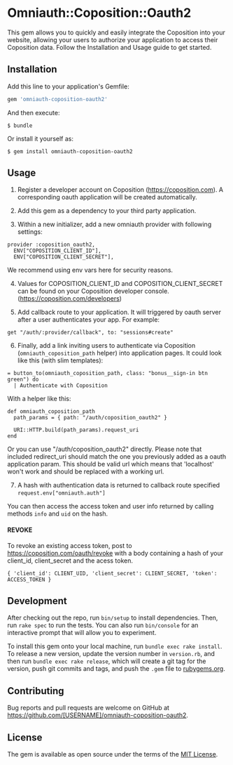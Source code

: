 # Omniauth::Coposition::Oauth2

This gem allows you to quickly and easily integrate the Coposition into your website, allowing your users to authorize your application to access their Coposition data. Follow the Installation and Usage guide to get started.

## Installation

Add this line to your application's Gemfile:

```ruby
gem 'omniauth-coposition-oauth2'
```

And then execute:

    $ bundle

Or install it yourself as:

    $ gem install omniauth-coposition-oauth2

## Usage


1. Register a developer account on Coposition (https://coposition.com). A corresponding oauth application will be created automatically.

2. Add this gem as a dependency to your third party application.

3. Within a new initializer, add a new omniauth provider with following settings:

```
provider :coposition_oauth2,
  ENV["COPOSITION_CLIENT_ID"],
  ENV["COPOSITION_CLIENT_SECRET"],
```
We recommend using env vars here for security reasons.

4. Values for COPOSITION_CLIENT_ID and COPOSITION_CLIENT_SECRET can be found on your Coposition developer console. (https://coposition.com/developers)

5. Add callback route to your application. It will triggered by oauth server after a user authenticates your app. For example:
```
get "/auth/:provider/callback", to: "sessions#create"
```

6. Finally, add a link inviting users to authenticate via Coposition (`omniauth_coposition_path` helper) into application pages. It could look like this (with slim templates):
```
= button_to(omniauth_coposition_path, class: "bonus__sign-in btn green") do
  | Authenticate with Coposition
```
With a helper like this:
```
def omniauth_coposition_path
  path_params = { path: "/auth/coposition_oauth2" }

  URI::HTTP.build(path_params).request_uri
end
```
Or you can use "/auth/coposition_oauth2" directly.
Please note that included redirect_uri should match the one you previously added as a oauth application param. This should be valid url which means that 'localhost' won't work and should be replaced with a working url.

7. A hash with authentication data is returned to callback route specified `request.env["omniauth.auth"]`

You can then access the access token and user info returned by calling methods `info` and `uid` on the hash.

#### REVOKE

To revoke an existing access token, post to https://coposition.com/oauth/revoke with a body containing a hash of your client_id, client_secret and the acess token.
```
{ 'client_id': CLIENT_UID, 'client_secret': CLIENT_SECRET, 'token': ACCESS_TOKEN }
```


## Development

After checking out the repo, run `bin/setup` to install dependencies. Then, run `rake spec` to run the tests. You can also run `bin/console` for an interactive prompt that will allow you to experiment.

To install this gem onto your local machine, run `bundle exec rake install`. To release a new version, update the version number in `version.rb`, and then run `bundle exec rake release`, which will create a git tag for the version, push git commits and tags, and push the `.gem` file to [rubygems.org](https://rubygems.org).

## Contributing

Bug reports and pull requests are welcome on GitHub at https://github.com/[USERNAME]/omniauth-coposition-oauth2.


## License

The gem is available as open source under the terms of the [MIT License](http://opensource.org/licenses/MIT).
